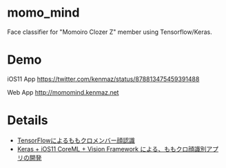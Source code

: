# momo_mind
Face classifier for "Momoiro Clozer Z" member using Tensorflow/Keras.

# Demo
iOS11 App
https://twitter.com/kenmaz/status/878813475459391488

Web App
http://momomind.kenmaz.net

# Details
- [TensorFlowによるももクロメンバー顔認識](http://qiita.com/kenmaz/items/4b60ea00b159b3e00100)
- [Keras + iOS11 CoreML + Vision Framework による、ももクロ顔識別アプリの開発](http://qiita.com/kenmaz/items/d416b191f79f60e07752)


